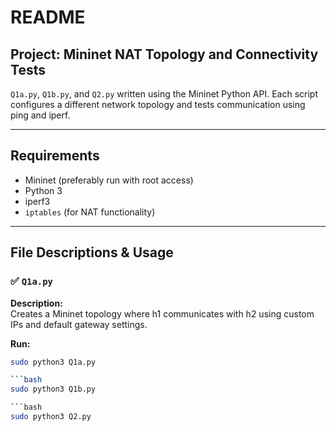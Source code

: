 # README

## Project: Mininet NAT Topology and Connectivity Tests

`Q1a.py`, `Q1b.py`, and `Q2.py` written using the Mininet Python API. Each script configures a different network topology and tests communication using ping and iperf.

---

## Requirements

- Mininet (preferably run with root access)
- Python 3
- iperf3
- `iptables` (for NAT functionality)

---

## File Descriptions & Usage

### ✅ `Q1a.py`
**Description:**  
Creates a Mininet topology where h1 communicates with h2 using custom IPs and default gateway settings.

**Run:**
```bash
sudo python3 Q1a.py

```bash
sudo python3 Q1b.py

```bash
sudo python3 Q2.py
